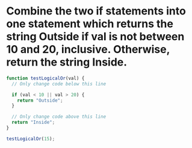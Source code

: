 # Combine the two if statements into one statement which returns the string Outside if val is not between 10 and 20, inclusive. Otherwise, return the string Inside.

```javascript
function testLogicalOr(val) {
  // Only change code below this line

  if (val < 10 || val > 20) {
    return "Outside";
  }

  // Only change code above this line
  return "Inside";
}

testLogicalOr(15);
```
